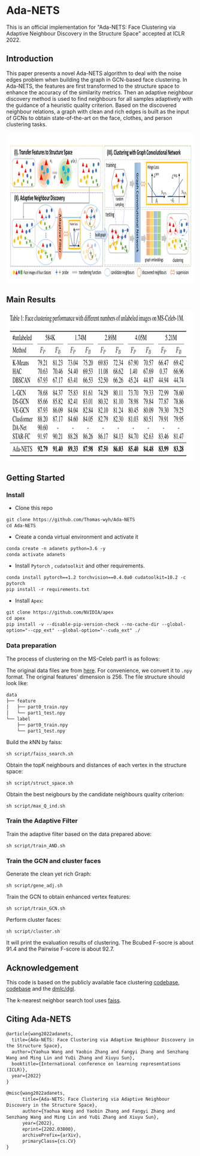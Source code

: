 # Ada-NETS

This is an official implementation for "Ada-NETS: Face Clustering via Adaptive Neighbour Discovery in the Structure Space" accepted at ICLR 2022.



## Introduction

This paper presents a novel Ada-NETS algorithm to deal with the noise edges problem when building the graph in GCN-based face clustering. In Ada-NETS, the features are first transformed to the structure space to enhance the accuracy of the similarity metrics. Then an adaptive neighbour discovery method is used to find neighbours for all samples adaptively with the guidance of a heuristic quality criterion. Based on the discovered neighbour relations, a graph with clean and rich edges is built as the input of GCNs to obtain state-of-the-art on the face, clothes, and person clustering tasks.

<img src=image/fig.png width=1000 height=400 />



## Main Results

<img src=image/results.png width=900 height=400 />




## Getting Started

### Install

+ Clone this repo

```
git clone https://github.com/Thomas-wyh/Ada-NETS
cd Ada-NETS
```

+ Create a conda virtual environment and activate it

```
conda create -n adanets python=3.6 -y
conda activate adanets
```

+ Install `Pytorch` , `cudatoolkit` and other requirements.
```
conda install pytorch==1.2 torchvision==0.4.0a0 cudatoolkit=10.2 -c pytorch
pip install -r requirements.txt
```

- Install `Apex`:

```
git clone https://github.com/NVIDIA/apex
cd apex
pip install -v --disable-pip-version-check --no-cache-dir --global-option="--cpp_ext" --global-option="--cuda_ext" ./
```

### Data preparation

The process of clustering on the MS-Celeb part1 is as follows:

The original data files are from [here](https://github.com/yl-1993/learn-to-cluster). For convenience, we convert it to `.npy` format. The original features' dimension is 256. The file structure should look like:

```
data
├── feature
│   ├── part0_train.npy
│   └── part1_test.npy
└── label
    ├── part0_train.npy
    └── part1_test.npy
```

Build the $k$NN by faiss:

```
sh script/faiss_search.sh
```

Obtain the top$K$ neighbours and distances of each vertex in the structure space:

```
sh script/struct_space.sh
```

Obtain the best neigbours by the candidate neighbours quality criterion:

```
sh script/max_Q_ind.sh
```

### Train the Adaptive Filter

Train the adaptive filter based on the data prepared above:

```
sh script/train_AND.sh
```

### Train the GCN and cluster faces

Generate the clean yet rich Graph:

```
sh script/gene_adj.sh
```

Train the GCN to obtain enhanced vertex features:

```
sh script/train_GCN.sh
```

Perform cluster faces:

```
sh script/cluster.sh
```

It will print the evaluation results of clustering. The Bcubed F-socre is about 91.4 and the Pairwise F-score is about 92.7.



## Acknowledgement

This code is based on the publicly available face clustering [codebase](https://github.com/yl-1993/learn-to-cluster), [codebase](https://github.com/makarandtapaswi/BallClustering_ICCV2019) and the [dmlc/dgl](https://github.com/dmlc/dgl).

The k-nearest neighbor search tool uses [faiss](https://github.com/facebookresearch/faiss).




## Citing Ada-NETS

```
@article{wang2022adanets,
  title={Ada-NETS: Face Clustering via Adaptive Neighbour Discovery in the Structure Space},
  author={Yaohua Wang and Yaobin Zhang and Fangyi Zhang and Senzhang Wang and Ming Lin and YuQi Zhang and Xiuyu Sun},
  booktitle={International conference on learning representations (ICLR)},
  year={2022}
}
```

```
@misc{wang2022adanets,
      title={Ada-NETS: Face Clustering via Adaptive Neighbour Discovery in the Structure Space}, 
      author={Yaohua Wang and Yaobin Zhang and Fangyi Zhang and Senzhang Wang and Ming Lin and YuQi Zhang and Xiuyu Sun},
      year={2022},
      eprint={2202.03800},
      archivePrefix={arXiv},
      primaryClass={cs.CV}
}
```
